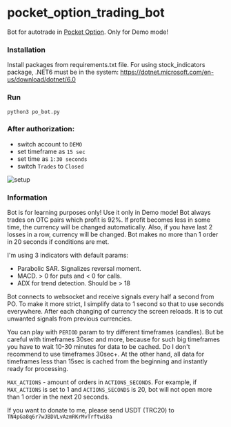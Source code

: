 # pocket_option_trading_bot
Bot for autotrade in [Pocket Option](https://pocketoption.com/). Only for Demo mode!

### Installation
Install packages from requirements.txt file. For using stock_indicators package,
.NET6 must be in the system: https://dotnet.microsoft.com/en-us/download/dotnet/6.0

### Run
`python3 po_bot.py`

### After authorization:
- switch account to `DEMO`
- set timeframe as `15 sec`
- set time as `1:30 seconds`
- switch `Trades` to `Closed`

![setup](https://raw.githubusercontent.com/VitalySvyatyuk/pocket_option_trading_bot/main/setup.jpg)

### Information
Bot is for learning purposes only! Use it only in Demo mode!
Bot always trades on OTC pairs which profit is 92%. If profit becomes less in some time, the currency will be changed
automatically. Also, if you have last 2 losses in a row, currency will be changed.
Bot makes no more than 1 order in 20 seconds if conditions are met.

I'm using 3 indicators with default params:
- Parabolic SAR. Signalizes reversal moment.
- MACD. > 0 for puts and < 0 for calls.
- ADX for trend detection. Should be > 18

Bot connects to websocket and receive signals every half a second from PO.
To make it more strict, I simplify data to 1 second so that to use seconds 
everywhere. After each changing of currency the screen reloads. It is to
cut unwanted signals from previous currencies.

You can play with `PERIOD` param to try different timeframes (candles).
But be careful with timeframes 30sec and more, because for such big timeframes
you have to wait 10-30 minutes for data to be cached. Do I don't recommend
to use timeframes 30sec+. At the other hand, all data for timeframes
less than 15sec is cached from the beginning and instantly ready for 
processing.

`MAX_ACTIONS` - amount of orders in `ACTIONS_SECONDS`. For example, if 
`MAX_ACTIONS` is set to 1 and `ACTIONS_SECONDS` is 20, bot will not open
more than 1 order in the next 20 seconds.

If you want to donate to me, please send USDT (TRC20) to `TN4pGa8q6r7wJBDVLvAzmRKrMvTrftwi8a`